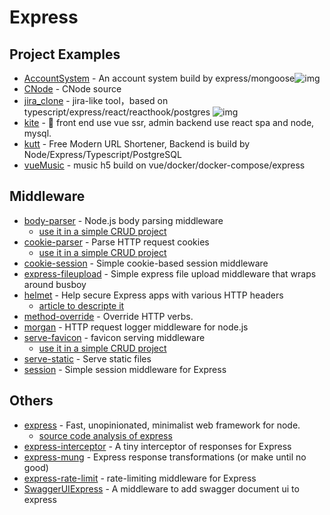 # Express

## Project Examples

- [AccountSystem](https://github.com/yvanwangl/AccountSystem) - An account system build by express/mongoose![img](https://img.shields.io/github/stars/yvanwangl/AccountSystem)
- [CNode](https://github.com/cnodejs/nodeclub) - CNode source
- [jira_clone](https://github.com/oldboyxx/jira_clone) - jira-like tool，based on typescript/express/react/reacthook/postgres ![img](https://img.shields.io/github/stars/oldboyxx/jira_clone)
- [kite](https://github.com/maoxiaoquan/kite) - <g-emoji class="g-emoji" alias="palm_tree" fallback-src="https://github.githubassets.com/images/icons/emoji/unicode/1f334.png">🌴</g-emoji> front end use vue ssr, admin backend use react spa and node, mysql.
- [kutt](https://github.com/thedevs-network/kutt) - Free Modern URL Shortener, Backend is build by Node/Express/Typescript/PostgreSQL
- [vueMusic](https://github.com/xieyezi/vueMusic) - music h5 build on vue/docker/docker-compose/express

## Middleware

- [body-parser](https://github.com/expressjs/body-parser) - Node.js body parsing middleware
    - [use it in a simple CRUD project](https://github.com/FunnyLiu/expressDemo/blob/master/myapp/app.js#L18)
- [cookie-parser](https://github.com/expressjs/cookie-parser) - Parse HTTP request cookies
    - [use it in a simple CRUD project](https://github.com/FunnyLiu/expressDemo/blob/master/myapp/app.js#L21)
- [cookie-session](https://github.com/expressjs/cookie-session) - Simple cookie-based session middleware
- [express-fileupload](https://github.com/richardgirges/express-fileupload) - Simple express file upload middleware that wraps around busboy
- [helmet](https://github.com/helmetjs/helmet) - Help secure Express apps with various HTTP headers
    - [article to descripte it](https://juejin.im/post/5a24fd8f51882509e5438247)
- [method-override](https://github.com/expressjs/method-override) - Override HTTP verbs.
- [morgan](https://github.com/expressjs/morgan) - HTTP request logger middleware for node.js
- [serve-favicon](https://github.com/expressjs/serve-favicon) - favicon serving middleware
    - [use it in a simple CRUD project](https://github.com/FunnyLiu/expressDemo/blob/master/myapp/app.js#L16)
- [serve-static](https://github.com/expressjs/serve-static) - Serve static files
- [session](https://github.com/expressjs/session) - Simple session middleware for Express

## Others
- [express](https://github.com/expressjs/express) - Fast, unopinionated, minimalist web framework for node.
    - [source code analysis of express](https://github.com/FunnyLiu/express/tree/readsource)
- [express-interceptor](https://github.com/axiomzen/express-interceptor) - A tiny interceptor of responses for Express
- [express-mung](https://github.com/richardschneider/express-mung) - Express response transformations (or make until no good)
- [express-rate-limit](https://www.npmjs.com/package/express-rate-limit) - rate-limiting middleware for Express
- [SwaggerUIExpress](https://www.npmjs.com/package/swagger-ui-express) - A middleware to add swagger document ui to express 